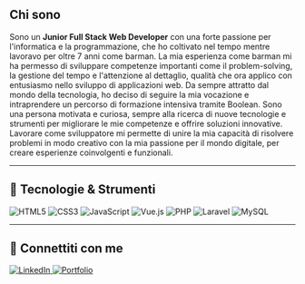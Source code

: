<div align="">

## Chi sono

Sono un **Junior Full Stack Web Developer** con una forte passione per l'informatica e la programmazione, che ho coltivato nel tempo mentre lavoravo per oltre 7 anni come barman. La mia esperienza come barman mi ha permesso di sviluppare competenze importanti come il problem-solving, la gestione del tempo e l'attenzione al dettaglio, qualità che ora applico con entusiasmo nello sviluppo di applicazioni web.
Da sempre attratto dal mondo della tecnologia, ho deciso di seguire la mia vocazione e intraprendere un percorso di formazione intensiva tramite Boolean.
Sono una persona motivata e curiosa, sempre alla ricerca di nuove tecnologie e strumenti per migliorare le mie competenze e offrire soluzioni innovative. Lavorare come sviluppatore mi permette di unire la mia capacità di risolvere problemi in modo creativo con la mia passione per il mondo digitale, per creare esperienze coinvolgenti e funzionali.

---

## 🔧 Tecnologie & Strumenti

<p>
  <img src="https://img.shields.io/badge/HTML5-E34F26?style=for-the-badge&logo=html5&logoColor=white" alt="HTML5" />
  <img src="https://img.shields.io/badge/CSS3-1572B6?style=for-the-badge&logo=css3&logoColor=white" alt="CSS3" />
  <img src="https://img.shields.io/badge/JavaScript-F7DF1E?style=for-the-badge&logo=javascript&logoColor=black" alt="JavaScript" />
  <img src="https://img.shields.io/badge/Vue.js-4FC08D?style=for-the-badge&logo=vue.js&logoColor=white" alt="Vue.js" />
  <img src="https://img.shields.io/badge/PHP-777BB4?style=for-the-badge&logo=php&logoColor=white" alt="PHP" />
  <img src="https://img.shields.io/badge/Laravel-FF2D20?style=for-the-badge&logo=laravel&logoColor=white" alt="Laravel" />
  <img src="https://img.shields.io/badge/MySQL-4479A1?style=for-the-badge&logo=mysql&logoColor=white" alt="MySQL" />
</p>

---

## 🔗 Connettiti con me

<p>
  <a href="https://www.linkedin.com/in/patrizio-corcione-98236a312/" target="_blank">
    <img src="https://img.shields.io/badge/LinkedIn-0A66C2?style=for-the-badge&logo=linkedin&logoColor=white" alt="LinkedIn">
  </a>
  <a href="https://patrizio-corcione-portfolio.vercel.app/" target="_blank">
    <img src="https://img.shields.io/badge/Portfolio-20B45B?style=for-the-badge&logo=google-chrome&logoColor=white" alt="Portfolio">
  </a>
</p>

</div>
